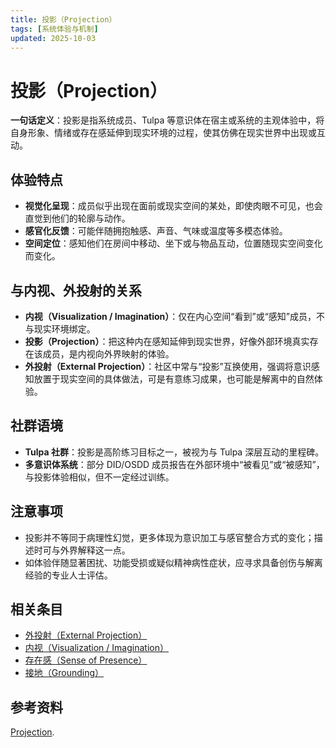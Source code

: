 ```yaml
---
title: 投影（Projection）
tags: [系统体验与机制]
updated: 2025-10-03
---
```

# 投影（Projection）

**一句话定义**：投影是指系统成员、Tulpa 等意识体在宿主或系统的主观体验中，将自身形象、情绪或存在感延伸到现实环境的过程，使其仿佛在现实世界中出现或互动。

## 体验特点

- **视觉化呈现**：成员似乎出现在面前或现实空间的某处，即使肉眼不可见，也会直觉到他们的轮廓与动作。
- **感官化反馈**：可能伴随拥抱触感、声音、气味或温度等多模态体验。
- **空间定位**：感知他们在房间中移动、坐下或与物品互动，位置随现实空间变化而变化。

## 与内视、外投射的关系

- **内视（Visualization / Imagination）**：仅在内心空间“看到”或“感知”成员，不与现实环境绑定。
- **投影（Projection）**：把这种内在感知延伸到现实世界，好像外部环境真实存在该成员，是内视向外界映射的体验。
- **外投射（External Projection）**：社区中常与“投影”互换使用，强调将意识感知放置于现实空间的具体做法，可是有意练习成果，也可能是解离中的自然体验。

## 社群语境

- **Tulpa 社群**：投影是高阶练习目标之一，被视为与 Tulpa 深层互动的里程碑。
- **多意识体系统**：部分 DID/OSDD 成员报告在外部环境中“被看见”或“被感知”，与投影体验相似，但不一定经过训练。

## 注意事项

- 投影并不等同于病理性幻觉，更多体现为意识加工与感官整合方式的变化；描述时可与外界解释这一点。
- 如体验伴随显著困扰、功能受损或疑似精神病性症状，应寻求具备创伤与解离经验的专业人士评估。

## 相关条目

- [外投射（External Projection）](entries/External-Projection.md)
- [内视（Visualization / Imagination）](entries/Visualization-Imagination.md)
- [存在感（Sense of Presence）](entries/Sense-Of-Presence.md)
- [接地（Grounding）](entries/Grounding.md)

## 参考资料

[Projection](https://pluralpedia.org/w/Projection).
